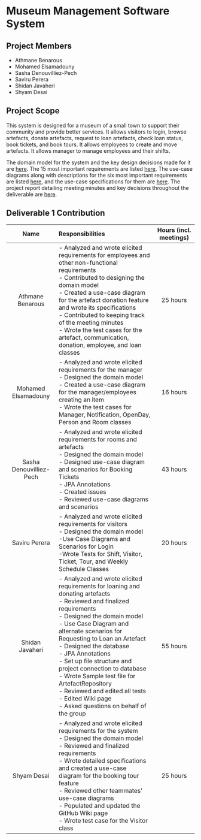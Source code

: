 # Museum Management Software System

## Project Members
* Athmane Benarous
* Mohamed Elsamadouny
* Sasha Denouvilliez-Pech
* Saviru Perera
* Shidan Javaheri
* Shyam Desai

## Project Scope
This system is designed for a museum of a small town to support their community and provide better services. It allows visitors to login, browse artefacts, donate artefacts, request to loan artefacts, check loan status, book tickets, and book tours. It allows employees to create and move artefacts. It allows manager to manage employees and their shifts.

The domain model for the system and the key design decisions made for it are [here](https://github.com/McGill-ECSE321-Fall2022/project-group-09/wiki/Domain-Model). The 15 most important requirements are listed [here](https://github.com/McGill-ECSE321-Fall2022/project-group-09/wiki/Requirements). The use-case diagrams along with descriptions for the six most important requirements are listed [here](https://github.com/McGill-ECSE321-Fall2022/project-group-09/wiki/Use-Case-Diagrams), and the use-case specifications for them are [here](https://github.com/McGill-ECSE321-Fall2022/project-group-09/wiki/Use-Case-Specifications). The project report detailing meeting minutes and key decisions throughout the deliverable are [here](https://github.com/McGill-ECSE321-Fall2022/project-group-09/wiki/Project-Report).

## Deliverable 1 Contribution
| Name             | Responsibilities                                                  | Hours (incl. meetings) |
|:----------------:|:----------------------------------------------------------------- |:----------------------:|
| Athmane Benarous | - Analyzed and wrote elicited requirements for employees and other non-functional requirements <br> - Contributed to designing the domain model <br> - Created a use-case diagram for the artefact donation feature and wrote its specifications <br> - Contributed to keeping track of the meeting minutes <br> - Wrote the test cases for the artefact, communication, donation, employee, and loan classes | 25 hours |
| Mohamed Elsamadouny | - Analyzed and wrote elicited requirements for the manager <br> - Designed the domain model <br> - Created a use-case diagram for the manager/employees creating an item <br> - Wrote the test cases for Manager, Notification, OpenDay, Person and Room classes | 16 hours |
| Sasha Denouvilliez-Pech | - Analyzed and wrote elicited requirements for rooms and artefacts <br> - Designed the domain model <br> - Designed use-case diagram and scenarios for Booking Tickets <br> - JPA Annotations <br> - Created issues <br> - Reviewed use-case diagrams and scenarios| 43 hours |
| Saviru Perera | - Analyzed and wrote elicited requirements for visitors <br> - Designed the domain model <br> -Use Case Diagrams and Scenarios for Login <br> -Wrote Tests for Shift, Visitor, Ticket, Tour, and Weekly Schedule Classes  | 20 hours |
| Shidan Javaheri | - Analyzed and wrote elicited requirements for loaning and donating artefacts <br> - Reviewed and finalized requirements <br> - Designed the domain model <br> - Use Case Diagram and alternate scenarios for Requesting to Loan an Artefact <br> - Designed the database <br> - JPA Annotations <br> - Set up file structure and project connection to database <br> - Wrote Sample test file for ArtefactRepository <br> - Reviewed and edited all tests <br> - Edited Wiki page <br> - Asked questions on behalf of the group | 55 hours |
| Shyam Desai | - Analyzed and wrote elicited requirements for the system <br> - Designed the domain model <br> - Reviewed and finalized requirements  <br> - Wrote detailed specifications and created a use-case diagram for the booking tour feature <br> - Reviewed other teammates' use-case diagrams <br> - Populated and updated the GitHub Wiki page <br> - Wrote test case for the Visitor class | 25 hours |
